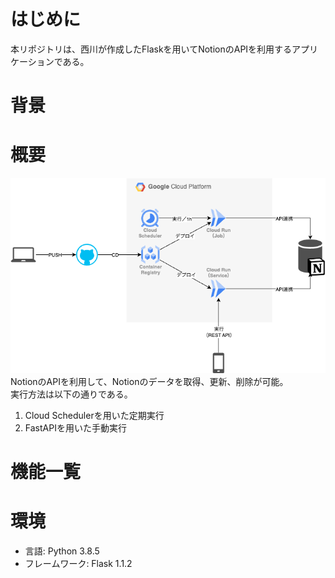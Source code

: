 # はじめに
本リポジトリは、西川が作成したFlaskを用いてNotionのAPIを利用するアプリケーションである。

# 背景


# 概要
![alt text](docs/img/アプリ構成イメージ.png)
NotionのAPIを利用して、Notionのデータを取得、更新、削除が可能。 \
実行方法は以下の通りである。
1. Cloud Schedulerを用いた定期実行
2. FastAPIを用いた手動実行

# 機能一覧

# 環境
- 言語: Python 3.8.5
- フレームワーク: Flask 1.1.2


